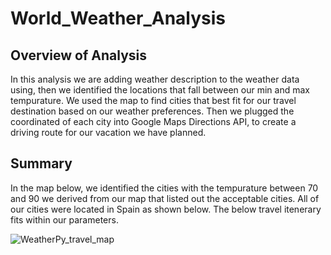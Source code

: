 # World_Weather_Analysis

## Overview of Analysis

In this analysis we are adding weather description to the weather data using, then we identified the locations that fall between our min and max tempurature. We used the map to find cities that best fit for our travel destination based on our weather preferences. Then we plugged the coordinated of each city into Google Maps Directions API, to create a driving route for our vacation we have planned.


## Summary

In the map below, we identified the cities with the tempurature between 70 and 90 we derived from our map that listed out the acceptable cities. All of our cities were located in Spain as shown below. The below travel itenerary fits within our parameters.

![WeatherPy_travel_map](https://user-images.githubusercontent.com/99375741/179135388-477ebcc3-4adf-4c3e-bccc-2bc84a165f31.png)

